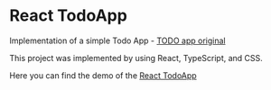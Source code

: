 # React TodoApp

Implementation of a simple Todo App - [TODO app original](http://todomvc.com/examples/vanillajs/)

This project was implemented by using React, TypeScript, and CSS.

Here you can find the demo of the [React TodoApp](https://juliiaap.github.io/React_TodoApp/)
